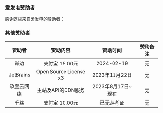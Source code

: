 ﻿### 爱发电赞助者

感谢这些来自爱发电的赞助者：

<!-- AFDIAN-ACTION:START -->
<!-- AFDIAN-ACTION:END -->

### 其他赞助者

| 赞助者 | 赞助内容 | 赞助时间 | 赞助备注 |
|:-----:|:-------:|:-------:|:------:|
| 岸边 | 支付宝 15.00元 | 2024-02-19 | 无 |
| JetBrains | Open Source License x3 | 2023年11月22日 | 无 |
| 玖壹云网络 | 主站及API的CDN服务 | 2023年8月17日~现在 | 无 |
| 千丝 | 支付宝 10.00元 | 已无从考证 | 无 |
